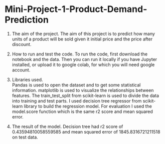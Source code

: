 # Mini-Project-1-Product-Demand-Prediction

1. The aim of the project.
The aim of this project is to predict how many units of a product will be sold given it initial price and the price after discount.

2. How to run and test the code.
To run the code, first download the notebook and the data. Then you can run it locally if you have Jupyter installed, or upload it to google colab,
for which you will need google account.

3. Libraries used.  
Pandas is used to open the dataset and to get some statistical information.
matplotlib is used to visualize the relationships between features.
The train_test_split from scikit-learn is used to divide the data into training and test parts. 
I used decision tree regressor from scikit-learn library to build the regression model. 
For evaluation I used the model.score function which is the same r2 score and mean squared error.  

4. The result of the model.
Decision tree had r2 score of 0.43594810058559585 and mean squared error of 1845.8316721211518 on test data.

